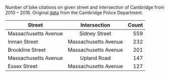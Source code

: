 Number of bike citations on given street and intersection of Cambridge from 2010 – 2016. Original <a href="https://data.cambridgema.gov/Public-Safety/Police-Citations-2010-2016-Q3/gmq6-8ver">data</a> from the Cambridge Police Department.

| Street   |      Intersection     |  Count|
|----------|:-------------:|------:|
| Massachusetts Avenue |  Sidney Street | 559|
| Inman Street |    Massachusetts Avenue   |   232 |
| Brookline Street | Massachusetts Avenue |    201 |
| Massachusetts Avenue | Upland Road |    147 |
| Essex Street | Massachusetts Avenue |    127 |
    
